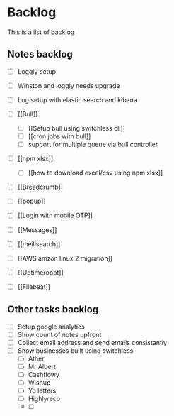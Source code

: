 # Backlog
This is a list of backlog

## Notes backlog

- [ ] Loggly setup
- [ ] Winston and loggly needs upgrade
- [ ] Log setup with elastic search and kibana 
- [ ] [[Bull]]
	- [ ] [[Setup bull using switchless cli]]
	- [ ] [[cron jobs with bull]]
	- [ ] support for multiple queue via bull controller
- [ ] [[npm xlsx]]
	- [ ] [[how to download excel/csv using npm xlsx]]
- [ ] [[Breadcrumb]]
- [ ] [[popup]]
- [ ] [[Login with mobile OTP]]
- [ ] [[Messages]]
- [ ] [[meilisearch]]
- [ ] [[AWS amzon linux 2 migration]]
- [ ] [[Uptimerobot]]
- [ ] [[Filebeat]]


## Other tasks backlog
- [ ] Setup google analytics 
- [ ] Show count of notes upfront
- [ ] Collect email address and send emails consistantly 
- [ ] Show businesses built using switchless
	- [ ] Ather 
	- [ ] Mr Albert 
	- [ ] Cashflowy 
	- [ ] Wishup
	- [ ] Yo letters
	- [ ] Highlyreco
	- [ ] 


